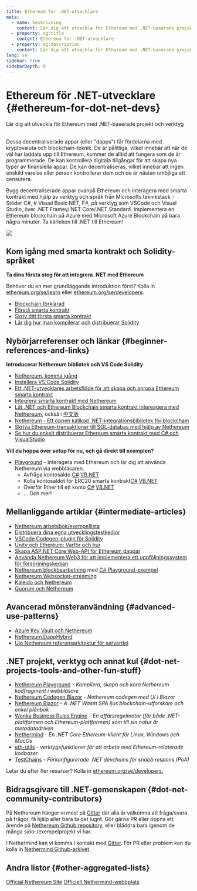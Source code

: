 ```yaml
---
title: Ethereum för .NET-utvecklare
meta:
  - name: beskrivning
    content: Lär dig att utveckla för Ethereum med .NET-baserade projekt och verktyg
  - property: og:title
    content: Ethereum för .NET-utvecklare
  - property: og:description
    content: Lär dig att utveckla för Ethereum med .NET-baserade projekt och verktyg
lang: se
sidebar: true
sidebarDepth: 0
---
```


# Ethereum för .NET-utvecklare {#ethereum-for-dot-net-devs}

<div class="featured">Lär dig att utveckla för Ethereum med .NET-baserade projekt och verktyg</div><br>

Dessa decentraliserade appar (eller "dapps") får fördelarna med kryptovaluta och blockchain-teknik. De är pålitliga, vilket innebär att när de väl har laddats upp till Ethereum, kommer de alltid att fungera som de är programmerade. De kan kontrollera digitala tillgångar för att skapa nya typer av finansiella appar. De kan decentraliseras, vilket innebär att ingen enskild varelse eller person kontrollerar dem och de är nästan omöjliga att censurera.

Bygg decentraliserade appar ovanpå Ethereum och interagera med smarta kontrakt med hjälp av verktyg och språk från Microsofts teknikstack - Stöder C#, # Visual Basic.NET, F#, på verktyg som VSCode och Visual Studio, över .NET Framey/.NET Core/.NET Standard. Implementera en Ethereum blockchain på Azure med Microsoft Azure Blockchain på bara några minuter. Ta kärleken till .NET till Ethereum!

<img src="https://raw.githubusercontent.com/Nethereum/Nethereum/master/logos/logo192x192t.png" />

## Kom igång med smarta kontrakt och Solidity-språket

**Ta dina första steg för att integrera .NET med Ethereum**

Behöver du en mer grundläggande introduktion först? Kolla in [ethereum.org/se/learn](/se/learn/) eller [ethereum.org/se/developers](/se/developers/).

- [Blockchain förklarad](https://kauri.io/article/d55684513211466da7f8cc03987607d5/blockchain-explained)
- [Förstå smarta kontrakt](https://kauri.io/article/e4f66c6079e74a4a9b532148d3158188/ethereum-101-part-5-the-smart-contract)
- [Skriv ditt första smarta kontrakt](https://kauri.io/article/124b7db1d0cf4f47b414f8b13c9d66e2/remix-ide-your-first-smart-contract)
- [Lär dig hur man kompilerar och distribuerar Solidity](https://kauri.io/article/973c5f54c4434bb1b0160cff8c695369/understanding-smart-contract-compilation-and-deployment)

## Nybörjarreferenser och länkar {#beginner-references-and-links}

**Introducerar Nethereum bibliotek och VS Code Solidity**

- [Nethereum, komma igång](https://docs.nethereum.com/en/latest/getting-started/)
- [Installera VS Code Solidity](https://marketplace.visualstudio.com/items?itemName=JuanBlanco.solidity)
- [Ett .NET-utvecklares arbetsflöde för att skapa och anropa Ethereum smarta kontrakt](https://medium.com/coinmonks/a-net-developers-workflow-for-creating-and-calling-ethereum-smart-contracts-44714f191db2)
- [Integrera smarta kontrakt med Nethereum](https://kauri.io/article/b54334b0695342c1bbe161c4c4467b50/smart-contracts-integration-with-nethereum)
- [Låt .NET och Ethereum Blockchain smarta kontrakt intereagera med Nethereum](https://medium.com/my-blockchain-development-daily-journey/interfacing-net-and-ethereum-blockchain-smart-contracts-with-nethereum-2fa3729ac933), också i [中文版](https://medium.com/my-blockchain-development-daily-journey/%E4%BD%BF%E7%94%A8nethereum%E9%80%A3%E6%8E%A5-net%E5%92%8C%E4%BB%A5%E5%A4%AA%E7%B6%B2%E5%8D%80%E5%A1%8A%E9%8F%88%E6%99%BA%E8%83%BD%E5%90%88%E7%B4%84-4a96d35ad1e1)
- [Nethereum - Ett öppen källkod .NET-integrationsbibliotek för blockchain](https://kauri.io/article/d15dfd4903f149cdb84b3ce666103b52/v1/nethereum-an-open-source-.net-integration-library-for-blockchain)
- [Skriva Ethereum-transaktioner till SQL-databas med hjälp av Nethereum](https://medium.com/coinmonks/writing-ethereum-transactions-to-sql-database-using-nethereum-fd94e0e4fa36)
- [Se hur du enkelt distribuerar Ethereum smarta kontrakt med C# och VisualStudio](https://koukia.ca/deploy-ethereum-smart-contracts-using-c-and-visualstudio-5be188ae928c) <br>

**Vill du hoppa över setup för nu, och gå direkt till exemplen?**

- [Playground](http://playground.nethereum.com/) - Interagera med Ethereum och lär dig att använda Nethereum via webbläsaren.
  - Avfråga kontosaldo [C#](http://playground.nethereum.com/csharp/id/1001) [VB.NET](http://playground.nethereum.com/vb/id/2001)
  - Kolla kontosaldot för ERC20 smarta kontrakt[C#](http://playground.nethereum.com/csharp/id/1005) [VB.NET](http://playground.nethereum.com/vb/id/2004)
  - Överför Ether till ett konto [C#](http://playground.nethereum.com/csharp/id/1003) [VB.NET](http://playground.nethereum.com/vb/id/2003)
  - ... Och mer!

## Mellanliggande artiklar {#intermediate-articles}

- [Nethereum arbetsbok/exempellista](http://docs.nethereum.com/en/latest/Nethereum.Workbooks/docs/)
- [Distribuera dina egna utvecklingstestkedjor](https://github.com/Nethereum/Testchains)
- [VSCode Codegen-plugin för Solidity](https://docs.nethereum.com/en/latest/nethereum-codegen-vscodesolidity/)
- [Unity och Ethereum: Varför och hur](https://www.raywenderlich.com/5509-unity-and-ethereum-why-and-how)
- [Skapa ASP.NET Core Web-API för Ethereum dappar](https://tech-mint.com/create-asp-net-core-web-api-for-ethereum-dapps/)
- [Använda Nethereum Web3 för att implementera ett uppföljningssystem för försörjningskedjan](http://blog.pomiager.com/post/using-nethereum-web3-to-implement-a-supply-chain-traking-system4)
- [Nethereum blockbearbetning](https://nethereum.readthedocs.io/en/latest/nethereum-block-processing-detail/) med [C# Playground-exempel](http://playground.nethereum.com/csharp/id/1025)
- [Nethereum Websocket-streaming](https://nethereum.readthedocs.io/en/latest/nethereum-subscriptions-streaming/)
- [Kaleido och Nethereum](https://kaleido.io/kaleido-and-nethereum/)
- [Quorum och Nethereum](https://github.com/Nethereum/Nethereum/blob/master/src/Nethereum.Quorum/README.md)

## Avancerad mönsteranvändning {#advanced-use-patterns}

- [Azure Key Vault och Nethereum](https://github.com/Azure-Samples/bc-community-samples/tree/master/akv-nethereum)
- [Nethereum.DappHybrid](https://github.com/Nethereum/Nethereum.DappHybrid)
- [Ujo Nethereum referensarkitektur för serverdel](https://docs.nethereum.com/en/latest/nethereum-ujo-backend-sample/)

## .NET projekt, verktyg och annat kul {#dot-net-projects-tools-and-other-fun-stuff}

- [Nethereum Playground](http://playground.nethereum.com/) - _Kompilera, skapa och köra Nethereum kodfragment i webbläsare_
- [Nethereum Codegen Blazor](https://github.com/Nethereum/Nethereum.CodeGen.Blazor) - _Nethereum codegen med UI i Blazor_
- [Nethereum Blazor](https://github.com/Nethereum/NethereumBlazor) - _A .NET Wasm SPA ljus blockchain-utforskare och enkel plånbok_
- [Wonka Business Rules Engine](https://docs.nethereum.com/en/latest/wonka/) - _En affärsregelmotor (för både .NET-plattformen och Ethereum-plattformen) som till sin natur är metadatadriven_
- [Nethermind](https://github.com/NethermindEth/nethermind) - _En .NET Core Ethereum-klient för Linux, Windows och MacOs_
- [eth-utils](https://github.com/ethereum/eth-utils/) - _verktygsfunktioner för att arbeta med Ethereum-relaterade kodbaser_
- [TestChains](https://github.com/Nethereum/TestChains) - _Förkonfigurerade .NET devchains för snabb respons (PoA)_

Letar du efter fler resurser? Kolla in [ethereum.org/se/developers.](/se/developers/)

## Bidragsgivare till .NET-gemenskapen {#dot-net-community-contributors}

På Nethereum hänger vi mest på [Gitter](https://gitter.im/Nethereum/Nethereum) där alla är välkomna att fråga/svara på frågor, få hjälp eller bara ta det lugnt. Gör gärna PR eller öppna ett ärende på [Nethereum Github repository](https://github.com/Nethereum), eller bläddra bara igenom de många sido-/exempelprojekt vi har.

I Nethermind kan vi komma i kontakt med [Gitter](https://gitter.im/nethermindeth/nethermind). För PR eller problem kan du kolla in [Nethermind Github-arkivet](https://github.com/NethermindEth/nethermind).

## Andra listor {#other-aggregated-lists}

[Official Nethereum Site](https://nethereum.com/) [Officiell Nethermind-webbplats](https://nethermind.io/)
